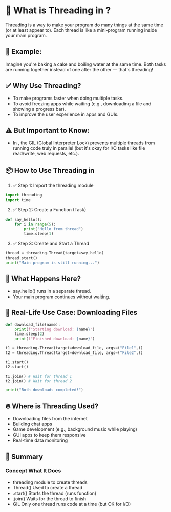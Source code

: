 # 🧵 What is Threading in ?

Threading is a way to make your program do many things at the same time (or at least appear to). Each thread is like a mini-program running inside your main program.

## 🎯 Example:

Imagine you're baking a cake and boiling water at the same time. Both tasks are running together instead of one after the other — that's threading!

## ✅ Why Use Threading?

- To make programs faster when doing multiple tasks.
- To avoid freezing apps while waiting (e.g., downloading a file and showing a progress bar).
- To improve the user experience in apps and GUIs.

## ⚠️ But Important to Know:

- In , the GIL (Global Interpreter Lock) prevents multiple threads from running code truly in parallel (but it's okay for I/O tasks like file read/write, web requests, etc.).

## 📦 How to Use Threading in

1. ✅ Step 1: Import the threading module

```py
import threading
import time
```

2. ✅ Step 2: Create a Function (Task)

```py
def say_hello():
    for i in range(5):
        print("Hello from thread")
        time.sleep(1)
```

3. ✅ Step 3: Create and Start a Thread

```py
thread = threading.Thread(target=say_hello)
thread.start()
print("Main program is still running...")
```

## 🧠 What Happens Here?

- say_hello() runs in a separate thread.
- Your main program continues without waiting.

## 🧪 Real-Life Use Case: Downloading Files

```py
def download_file(name):
    print(f"Starting download: {name}")
    time.sleep(2)
    print(f"Finished download: {name}")

t1 = threading.Thread(target=download_file, args=("File1",))
t2 = threading.Thread(target=download_file, args=("File2",))

t1.start()
t2.start()

t1.join() # Wait for thread 1
t2.join() # Wait for thread 2

print("Both downloads completed!")
```

## 🔥 Where is Threading Used?

- Downloading files from the internet
- Building chat apps
- Game development (e.g., background music while playing)
- GUI apps to keep them responsive
- Real-time data monitoring

## 🧠 Summary

### Concept What It Does

- threading module to create threads
- Thread() Used to create a thread
- .start() Starts the thread (runs function)
- .join() Waits for the thread to finish
- GIL Only one thread runs code at a time (but OK for I/O)
